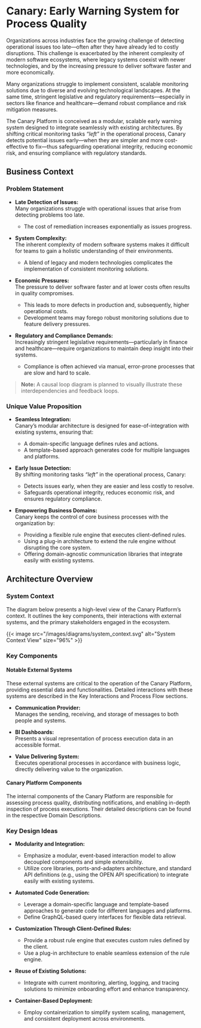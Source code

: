 # Canary: Early Warning System for Process Quality

Organizations across industries face the growing challenge of detecting operational issues too late—often after they have already led to costly disruptions. This challenge is exacerbated by the inherent complexity of modern software ecosystems, where legacy systems coexist with newer technologies, and by the increasing pressure to deliver software faster and more economically.

Many organizations struggle to implement consistent, scalable monitoring solutions due to diverse and evolving technological landscapes. At the same time, stringent legislative and regulatory requirements—especially in sectors like finance and healthcare—demand robust compliance and risk mitigation measures.

The Canary Platform is conceived as a modular, scalable early warning system designed to integrate seamlessly with existing architectures. By shifting critical monitoring tasks _“left”_ in the operational process, Canary detects potential issues early—when they are simpler and more cost-effective to fix—thus safeguarding operational integrity, reducing economic risk, and ensuring compliance with regulatory standards.

## Business Context

### Problem Statement

- **Late Detection of Issues:**  
  Many organizations struggle with operational issues that arise from detecting problems too late.
  - The cost of remediation increases exponentially as issues progress.

- **System Complexity:**  
  The inherent complexity of modern software systems makes it difficult for teams to gain a holistic understanding of their environments.
  - A blend of legacy and modern technologies complicates the implementation of consistent monitoring solutions.

- **Economic Pressures:**  
  The pressure to deliver software faster and at lower costs often results in quality compromises.
  - This leads to more defects in production and, subsequently, higher operational costs.
  - Development teams may forego robust monitoring solutions due to feature delivery pressures.

- **Regulatory and Compliance Demands:**  
  Increasingly stringent legislative requirements—particularly in finance and healthcare—require organizations to maintain deep insight into their systems.
  - Compliance is often achieved via manual, error-prone processes that are slow and hard to scale.

> **Note:** A causal loop diagram is planned to visually illustrate these interdependencies and feedback loops.

### Unique Value Proposition

- **Seamless Integration:**  
  Canary’s modular architecture is designed for ease-of-integration with existing systems, ensuring that:
  - A domain-specific language defines rules and actions.
  - A template-based approach generates code for multiple languages and platforms.

- **Early Issue Detection:**  
  By shifting monitoring tasks _“left”_ in the operational process, Canary:
  - Detects issues early, when they are easier and less costly to resolve.
  - Safeguards operational integrity, reduces economic risk, and ensures regulatory compliance.

- **Empowering Business Domains:**  
  Canary keeps the control of core business processes with the organization by:
  - Providing a flexible rule engine that executes client-defined rules.
  - Using a plug-in architecture to extend the rule engine without disrupting the core system.
  - Offering domain-agnostic communication libraries that integrate easily with existing systems.

## Architecture Overview

### System Context

The diagram below presents a high-level view of the Canary Platform’s context. It outlines the key components, their interactions with external systems, and the primary stakeholders engaged in the ecosystem.

{{< image src="/images/diagrams/system_context.svg" alt="System Context View"  size="96%" >}}

### Key Components

#### Notable External Systems

These external systems are critical to the operation of the Canary Platform, providing essential data and functionalities. Detailed interactions with these systems are described in the Key Interactions and Process Flow sections.

- **Communication Provider:**  
  Manages the sending, receiving, and storage of messages to both people and systems.

- **BI Dashboards:**  
  Presents a visual representation of process execution data in an accessible format.

- **Value Delivering System:**  
  Executes operational processes in accordance with business logic, directly delivering value to the organization.

#### Canary Platform Components

The internal components of the Canary Platform are responsible for assessing process quality, distributing notifications, and enabling in-depth inspection of process executions. Their detailed descriptions can be found in the respective Domain Descriptions.

### Key Design Ideas

- **Modularity and Integration:**
  - Emphasize a modular, event-based interaction model to allow decoupled components and simple extensibility.
  - Utilize core libraries, ports-and-adapters architecture, and standard API definitions (e.g., using the OPEN API specification) to integrate easily with existing systems.

- **Automated Code Generation:**
  - Leverage a domain-specific language and template-based approaches to generate code for different languages and platforms.
  - Define GraphQL-based query interfaces for flexible data retrieval.

- **Customization Through Client-Defined Rules:**
  - Provide a robust rule engine that executes custom rules defined by the client.
  - Use a plug-in architecture to enable seamless extension of the rule engine.

- **Reuse of Existing Solutions:**
  - Integrate with current monitoring, alerting, logging, and tracing solutions to minimize onboarding effort and enhance transparency.

- **Container-Based Deployment:**
  - Employ containerization to simplify system scaling, management, and consistent deployment across environments.